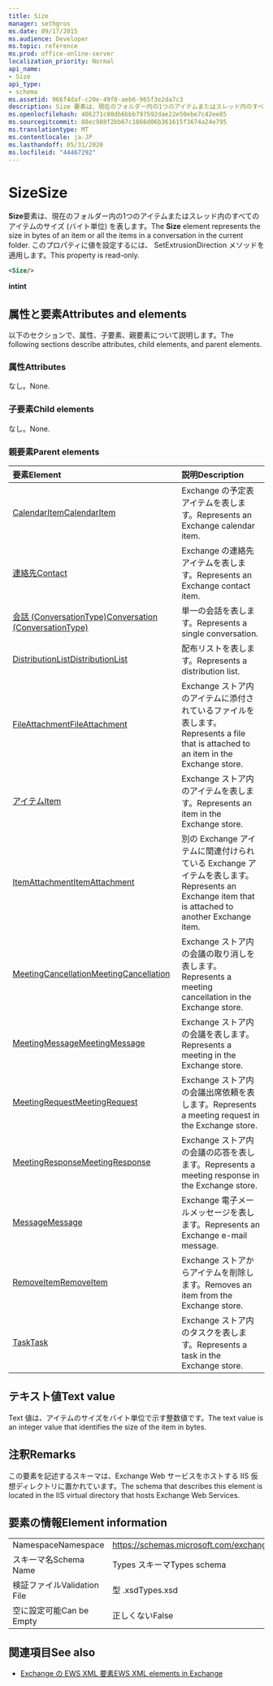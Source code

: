 ```yaml
---
title: Size
manager: sethgros
ms.date: 09/17/2015
ms.audience: Developer
ms.topic: reference
ms.prod: office-online-server
localization_priority: Normal
api_name:
- Size
api_type:
- schema
ms.assetid: 966f4daf-c20e-49f8-aeb6-965f3e2da7c3
description: Size 要素は、現在のフォルダー内の1つのアイテムまたはスレッド内のすべてのアイテムのサイズ (バイト単位) を表します。 このプロパティに値を設定するには、 SetExtrusionDirection メソッドを適用します。
ms.openlocfilehash: 406271c80db6bbb797592dae22e50ebe7c42ee85
ms.sourcegitcommit: 88ec988f2bb67c1866d06b361615f3674a24e795
ms.translationtype: MT
ms.contentlocale: ja-JP
ms.lasthandoff: 05/31/2020
ms.locfileid: "44467292"
---
```

# <a name="size"></a><span data-ttu-id="e35cd-104">Size</span><span class="sxs-lookup"><span data-stu-id="e35cd-104">Size</span></span>

<span data-ttu-id="e35cd-105">**Size**要素は、現在のフォルダー内の1つのアイテムまたはスレッド内のすべてのアイテムのサイズ (バイト単位) を表します。</span><span class="sxs-lookup"><span data-stu-id="e35cd-105">The **Size** element represents the size in bytes of an item or all the items in a conversation in the current folder.</span></span> <span data-ttu-id="e35cd-106">このプロパティに値を設定するには、 SetExtrusionDirection メソッドを適用します。</span><span class="sxs-lookup"><span data-stu-id="e35cd-106">This property is read-only.</span></span> 
  
```XML
<Size/>
```

 <span data-ttu-id="e35cd-107">**int**</span><span class="sxs-lookup"><span data-stu-id="e35cd-107">**int**</span></span>
## <a name="attributes-and-elements"></a><span data-ttu-id="e35cd-108">属性と要素</span><span class="sxs-lookup"><span data-stu-id="e35cd-108">Attributes and elements</span></span>

<span data-ttu-id="e35cd-109">以下のセクションで、属性、子要素、親要素について説明します。</span><span class="sxs-lookup"><span data-stu-id="e35cd-109">The following sections describe attributes, child elements, and parent elements.</span></span>
  
### <a name="attributes"></a><span data-ttu-id="e35cd-110">属性</span><span class="sxs-lookup"><span data-stu-id="e35cd-110">Attributes</span></span>

<span data-ttu-id="e35cd-111">なし。</span><span class="sxs-lookup"><span data-stu-id="e35cd-111">None.</span></span>
  
### <a name="child-elements"></a><span data-ttu-id="e35cd-112">子要素</span><span class="sxs-lookup"><span data-stu-id="e35cd-112">Child elements</span></span>

<span data-ttu-id="e35cd-113">なし。</span><span class="sxs-lookup"><span data-stu-id="e35cd-113">None.</span></span>
  
### <a name="parent-elements"></a><span data-ttu-id="e35cd-114">親要素</span><span class="sxs-lookup"><span data-stu-id="e35cd-114">Parent elements</span></span>

|<span data-ttu-id="e35cd-115">**要素**</span><span class="sxs-lookup"><span data-stu-id="e35cd-115">**Element**</span></span>|<span data-ttu-id="e35cd-116">**説明**</span><span class="sxs-lookup"><span data-stu-id="e35cd-116">**Description**</span></span>|
|:-----|:-----|
|[<span data-ttu-id="e35cd-117">CalendarItem</span><span class="sxs-lookup"><span data-stu-id="e35cd-117">CalendarItem</span></span>](calendaritem.md) <br/> |<span data-ttu-id="e35cd-118">Exchange の予定表アイテムを表します。</span><span class="sxs-lookup"><span data-stu-id="e35cd-118">Represents an Exchange calendar item.</span></span>  <br/> |
|[<span data-ttu-id="e35cd-119">連絡先</span><span class="sxs-lookup"><span data-stu-id="e35cd-119">Contact</span></span>](contact.md) <br/> |<span data-ttu-id="e35cd-120">Exchange の連絡先アイテムを表します。</span><span class="sxs-lookup"><span data-stu-id="e35cd-120">Represents an Exchange contact item.</span></span>  <br/> |
|[<span data-ttu-id="e35cd-121">会話 (ConversationType)</span><span class="sxs-lookup"><span data-stu-id="e35cd-121">Conversation (ConversationType)</span></span>](conversation-conversationtype.md) <br/> |<span data-ttu-id="e35cd-122">単一の会話を表します。</span><span class="sxs-lookup"><span data-stu-id="e35cd-122">Represents a single conversation.</span></span>  <br/> |
|[<span data-ttu-id="e35cd-123">DistributionList</span><span class="sxs-lookup"><span data-stu-id="e35cd-123">DistributionList</span></span>](distributionlist.md) <br/> |<span data-ttu-id="e35cd-124">配布リストを表します。</span><span class="sxs-lookup"><span data-stu-id="e35cd-124">Represents a distribution list.</span></span>  <br/> |
|[<span data-ttu-id="e35cd-125">FileAttachment</span><span class="sxs-lookup"><span data-stu-id="e35cd-125">FileAttachment</span></span>](fileattachment.md) <br/> |<span data-ttu-id="e35cd-126">Exchange ストア内のアイテムに添付されているファイルを表します。</span><span class="sxs-lookup"><span data-stu-id="e35cd-126">Represents a file that is attached to an item in the Exchange store.</span></span>  <br/> |
|[<span data-ttu-id="e35cd-127">アイテム</span><span class="sxs-lookup"><span data-stu-id="e35cd-127">Item</span></span>](item.md) <br/> |<span data-ttu-id="e35cd-128">Exchange ストア内のアイテムを表します。</span><span class="sxs-lookup"><span data-stu-id="e35cd-128">Represents an item in the Exchange store.</span></span>  <br/> |
|[<span data-ttu-id="e35cd-129">ItemAttachment</span><span class="sxs-lookup"><span data-stu-id="e35cd-129">ItemAttachment</span></span>](itemattachment.md) <br/> |<span data-ttu-id="e35cd-130">別の Exchange アイテムに関連付けられている Exchange アイテムを表します。</span><span class="sxs-lookup"><span data-stu-id="e35cd-130">Represents an Exchange item that is attached to another Exchange item.</span></span>  <br/> |
|[<span data-ttu-id="e35cd-131">MeetingCancellation</span><span class="sxs-lookup"><span data-stu-id="e35cd-131">MeetingCancellation</span></span>](meetingcancellation.md) <br/> |<span data-ttu-id="e35cd-132">Exchange ストア内の会議の取り消しを表します。</span><span class="sxs-lookup"><span data-stu-id="e35cd-132">Represents a meeting cancellation in the Exchange store.</span></span>  <br/> |
|[<span data-ttu-id="e35cd-133">MeetingMessage</span><span class="sxs-lookup"><span data-stu-id="e35cd-133">MeetingMessage</span></span>](meetingmessage.md) <br/> |<span data-ttu-id="e35cd-134">Exchange ストア内の会議を表します。</span><span class="sxs-lookup"><span data-stu-id="e35cd-134">Represents a meeting in the Exchange store.</span></span>  <br/> |
|[<span data-ttu-id="e35cd-135">MeetingRequest</span><span class="sxs-lookup"><span data-stu-id="e35cd-135">MeetingRequest</span></span>](meetingrequest.md) <br/> |<span data-ttu-id="e35cd-136">Exchange ストア内の会議出席依頼を表します。</span><span class="sxs-lookup"><span data-stu-id="e35cd-136">Represents a meeting request in the Exchange store.</span></span>  <br/> |
|[<span data-ttu-id="e35cd-137">MeetingResponse</span><span class="sxs-lookup"><span data-stu-id="e35cd-137">MeetingResponse</span></span>](meetingresponse.md) <br/> |<span data-ttu-id="e35cd-138">Exchange ストア内の会議の応答を表します。</span><span class="sxs-lookup"><span data-stu-id="e35cd-138">Represents a meeting response in the Exchange store.</span></span>  <br/> |
|[<span data-ttu-id="e35cd-139">Message</span><span class="sxs-lookup"><span data-stu-id="e35cd-139">Message</span></span>](message-ex15websvcsotherref.md) <br/> |<span data-ttu-id="e35cd-140">Exchange 電子メールメッセージを表します。</span><span class="sxs-lookup"><span data-stu-id="e35cd-140">Represents an Exchange e-mail message.</span></span>  <br/> |
|[<span data-ttu-id="e35cd-141">RemoveItem</span><span class="sxs-lookup"><span data-stu-id="e35cd-141">RemoveItem</span></span>](removeitem.md) <br/> |<span data-ttu-id="e35cd-142">Exchange ストアからアイテムを削除します。</span><span class="sxs-lookup"><span data-stu-id="e35cd-142">Removes an item from the Exchange store.</span></span>  <br/> |
|[<span data-ttu-id="e35cd-143">Task</span><span class="sxs-lookup"><span data-stu-id="e35cd-143">Task</span></span>](task.md) <br/> |<span data-ttu-id="e35cd-144">Exchange ストア内のタスクを表します。</span><span class="sxs-lookup"><span data-stu-id="e35cd-144">Represents a task in the Exchange store.</span></span>  <br/> |
   
## <a name="text-value"></a><span data-ttu-id="e35cd-145">テキスト値</span><span class="sxs-lookup"><span data-stu-id="e35cd-145">Text value</span></span>

<span data-ttu-id="e35cd-146">Text 値は、アイテムのサイズをバイト単位で示す整数値です。</span><span class="sxs-lookup"><span data-stu-id="e35cd-146">The text value is an integer value that identifies the size of the item in bytes.</span></span>
  
## <a name="remarks"></a><span data-ttu-id="e35cd-147">注釈</span><span class="sxs-lookup"><span data-stu-id="e35cd-147">Remarks</span></span>

<span data-ttu-id="e35cd-148">この要素を記述するスキーマは、Exchange Web サービスをホストする IIS 仮想ディレクトリに置かれています。</span><span class="sxs-lookup"><span data-stu-id="e35cd-148">The schema that describes this element is located in the IIS virtual directory that hosts Exchange Web Services.</span></span>
  
## <a name="element-information"></a><span data-ttu-id="e35cd-149">要素の情報</span><span class="sxs-lookup"><span data-stu-id="e35cd-149">Element information</span></span>

|||
|:-----|:-----|
|<span data-ttu-id="e35cd-150">Namespace</span><span class="sxs-lookup"><span data-stu-id="e35cd-150">Namespace</span></span>  <br/> |https://schemas.microsoft.com/exchange/services/2006/types  <br/> |
|<span data-ttu-id="e35cd-151">スキーマ名</span><span class="sxs-lookup"><span data-stu-id="e35cd-151">Schema Name</span></span>  <br/> |<span data-ttu-id="e35cd-152">Types スキーマ</span><span class="sxs-lookup"><span data-stu-id="e35cd-152">Types schema</span></span>  <br/> |
|<span data-ttu-id="e35cd-153">検証ファイル</span><span class="sxs-lookup"><span data-stu-id="e35cd-153">Validation File</span></span>  <br/> |<span data-ttu-id="e35cd-154">型 .xsd</span><span class="sxs-lookup"><span data-stu-id="e35cd-154">Types.xsd</span></span>  <br/> |
|<span data-ttu-id="e35cd-155">空に設定可能</span><span class="sxs-lookup"><span data-stu-id="e35cd-155">Can be Empty</span></span>  <br/> |<span data-ttu-id="e35cd-156">正しくない</span><span class="sxs-lookup"><span data-stu-id="e35cd-156">False</span></span>  <br/> |
   
## <a name="see-also"></a><span data-ttu-id="e35cd-157">関連項目</span><span class="sxs-lookup"><span data-stu-id="e35cd-157">See also</span></span>



- [<span data-ttu-id="e35cd-158">Exchange の EWS XML 要素</span><span class="sxs-lookup"><span data-stu-id="e35cd-158">EWS XML elements in Exchange</span></span>](ews-xml-elements-in-exchange.md)

